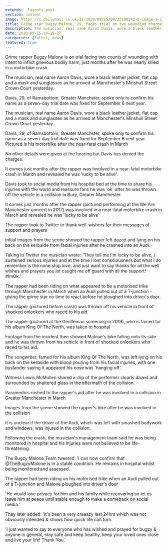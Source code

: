 ```yaml
---
extends: _layouts.post
section: content
image: https://i.dailymail.co.uk/1s/2020/09/15/09/33198242-0-image-a-2_1600160339986.jpg 
title: Grime star Bugzy Malone, 29, faces trial on two wounding charges  
description: The musician, real name Aaron Davis, wore a black leather jacket, flat cap and a mask and sunglasses as he arrived at Manchesters Minshull Street Crown Court yesterday. 
date: 2020-09-15-10-19-27 
categories: [latest, news] 
featured: true 
--- 
```

Grime rapper Bugzy Malone is on trial facing two counts of wounding with intent to inflict grievous bodily harm, just months after he was nearly killed in a motorbike crash.

The musician, real name Aaron Davis, wore a black leather jacket, flat cap and a mask and sunglasses as he arrived at Manchester's Minshull Street Crown Court yesterday. 

Davis, 29, of Ramsbottom, Greater Manchster, spoke only to confirm his name as a seven-day trial date was fixed for September 6 next year.

The musician, real name Aaron Davis, wore a black leather jacket, flat cap and a mask and sunglasses as he arrived at Manchester's Minshull Street Crown Court yesterday

Davis, 29, of Ramsbottom, Greater Manchster, spoke only to confirm his name as a seven-day trial date was fixed for September 6 next year. Pictured is his motorbike after the near-fatal crash in March 

No other details were given at the hearing but Davis has denied the charges.  

It comes just months after the rapper was involved in a near-fatal motorbike crash in March and revealed he was 'lucky to be alive'.

Davis took to social media from his hospital bed at the time to share his injuries with the world and reassure fans he was 'ok' after he was thrown off the vehicle in a collision in Bury, Greater Manchester.

It comes just months after the rapper (pictured performing at the We Are Manchester concert in 2017) was involved in a near-fatal motorbike crash in March and revealed he was 'lucky to be alive'

The rapper took to Twitter to thank well-wishers for their messages of support and prayers

Initial images from the scene showed the rapper left dazed and lying on his back on the kerbside from facial injuries after he crashed into an Audi.  

Taking to Twitter the musician wrote: 'They tell me i'm lucky to be alive, I sustained serious injuries and at the time I lost consciousness but what I do remember is the none stop love, and just want to say thanks for all the well wishes and prayers you lot caught me off guard with all the support! #ImOk.'  

The rapper had been riding on what appeared to be a motorised trike through Manchester in March when an Audi pulled out of a T-junction - giving the grime star no time to react before he ploughed into driver's door. 

The rapper (pictured before crash) was thrown off his vehicle in front of shocked onlookers who raced to his aid

The rapper (pictured at the Gentleman screening in 2019), who is famed for his album King Of The North, was taken to hospital

Footage from the incident then showed Malone's bike falling onto its side and he was thrown from his vehicle in front of shocked onlookers who raced to his aid.

The songwriter, famed for his album King Of The North, was left lying on his back on the kerbside with blood pouring from his facial injuries, with one bystander saying it appeared his nose was 'hanging off'. 

Witness Lewis McMullen shared a clip of the performer clearly dazed and surrounded by shattered glass in the aftermath of the collision.

Paramedics rushed to the rapper's aid after he was involved in a collision in Greater Manchester in March

Images from the scene showed the rapper's bike after he was involved in the collision 

It is unclear if the driver of the Audi, which was left with smashed bodywork and windows, was injured in the collision. 

Following the crash, the musician's management team said he was being monitored in hospital and his injuries were not believed to be life-threatening.

The Bugzy Malone Team tweeted: 'I can now confirm that @TheBugzyMalone is in a stable condition. He remains in hospital whilst being monitored and assessed.

The rapper had been riding on his motorised trike when an Audi pulled out of a T-junction and Malone ploughed into driver's door

'He would love privacy for him and his family while recovering so let us leave him at peace until stable enough to make a comeback on social media.'  

They later added: 'It's been a very craaazy last 24hrs which was not obviously intended & shows how quick life can turn.

'I just wanted to say to everyone who has wished and prayed for bugzy & anyone in general, stay safe and keep healthy, keep your loved ones close and live your life! Thank You.'       


